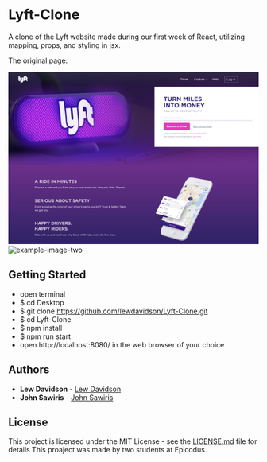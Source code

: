 # Lyft-Clone
A clone of the Lyft website made during our first week of React, utilizing mapping, props, and styling in jsx.

The original page:

![example-image-one](lyft-example.png)
![example-image-two](lyft2.png)


## Getting Started

* open terminal
* $ cd Desktop
* $ git clone https://github.com/lewdavidson/Lyft-Clone.git
* $ cd Lyft-Clone
* $ npm install
* $ npm run start
* open http://localhost:8080/ in the web browser of your choice

## Authors

* **Lew Davidson**  - [Lew Davidson](https://github.com/lewdavidson)
* **John Sawiris**  - [John Sawiris](https://github.com/JohnSawiris)

## License

This project is licensed under the MIT License - see the [LICENSE.md](LICENSE.md) file for details
This proaject was made by two students at Epicodus.
